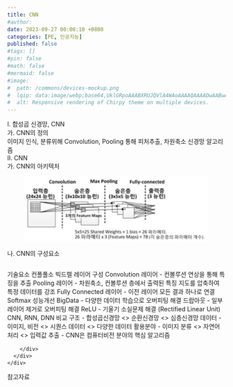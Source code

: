 ```yaml
---
title: CNN
#author: 
date: 2023-09-27 00:00:10 +0800
categories: [PE, 인공지능]
published: false
#tags: []
#pin: false
#math: false
#mermaid: false
#image:
#  path: /commons/devices-mockup.png
#  lqip: data:image/webp;base64,UklGRpoAAABXRUJQVlA4WAoAAAAQAAAADwAABwAAQUxQSDIAAAARL0AmbZurmr57yyIiqE8oiG0bejIYEQTgqiDA9vqnsUSI6H+oAERp2HZ65qP/VIAWAFZQOCBCAAAA8AEAnQEqEAAIAAVAfCWkAALp8sF8rgRgAP7o9FDvMCkMde9PK7euH5M1m6VWoDXf2FkP3BqV0ZYbO6NA/VFIAAAA
#  alt: Responsive rendering of Chirpy theme on multiple devices.
---
```


<div class="post-wrap">
  <div class="para">
    <div class="para-title">
      I. 합성곱 신경망, CNN
    </div>
    <div class="para-cntnt">
      <div class="para">
        <div class="para-title">
          가. CNN의 정의
        </div>
        <div class="para-cntnt">
            이미지 인식, 분류위해 Convolution, Pooling 통해 피처추출, 차원축소 신경망 알고리즘
        </div>
      </div>
    </div>
  </div>
  
  <div class="para">
    <div class="para-title">
      II. CNN
    </div>
    <div class="para-cntnt">
      <div class="para">
        <div class="para-title">
          가. CNN의 아키텍처
        </div>
        <div class="para-cntnt">
          <figure class="post-figure">
            <img src="/assets/img/posts/CNN.png" alt="CNN">
<!--            <figcaption>Source: Unveiling the Metaverse: Exploring Emerging Trends, Multifaceted Perspectives, and Future Challenges</figcaption>-->
          </figure>
        </div>
      </div>
      <div class="para">
        <div class="para-title">
          나. CNN의 구성요소
        </div>
        <div class="para-cntnt">
          <table class="post-table">
          </table>
          기술요소 컨폴풀소 빅드렐
  레이어 구성
    Convolution 레이어 - 컨볼루션 연상을 통해 특징을 추출
    Pooling 레이어 - 차원축소, 컨볼루션 층에서 출력된 특징 지도를 압축하여 특정 데이터를 강조
    Fully Connected 레이어 - 이전 레이어 모든 결과 하나로 연결
    Softmax
  성능개선
    BigData - 다양한 데이터 학습으로 오버피팅 해결
    드랍아웃 - 일부 레이어 제거로 오버피팅 해결
    ReLU - 기울기 소실문제 해결 (Rectified Linear Unit)
CNN, RNN, DNN 비교
  구조 - 합성곱신경망 &lt;&gt; 순환신경망 &lt;&gt; 심층신경망
  데이터 - 이미지, 비전 &lt;&gt; 시퀀스 데이터 &lt;&gt; 다양한 데이터
  활용분야 - 이미지 분류 &lt;&gt; 자연어 처리 &lt;&gt; 입력값 추출
- CNN은 컴퓨터비전 분야의 핵심 알고리즘

        </div>
      </div>
    </div>
  </div>

  <div class="refr-wrap">
    <div class="refr-title">
        참고자료
    </div>
    <ol class="refr-list">
    <!--    <li>(나현식, 최대선) <a target="_blank" href="https://scienceon.kisti.re.kr/commons/util/originalView.do?cn=JAKO202225948430499&oCn=JAKO202225948430499&dbt=JAKO&journal=NJOU00291864">메타버스 보안 위협 요소 및 대응 방안 검토</a></li>-->
    <!--    <li>(M. Uddin, S. Manickam, H. Ullah, M. Obaidat and A. Dandoush) <a target="_blank" href="https://ieeexplore.ieee.org/abstract/document/10138386">Unveiling the Metaverse: Exploring Emerging Trends, Multifaceted Perspectives, and Future Challenges</a></li>-->
    </ol>
  </div>
</div>
